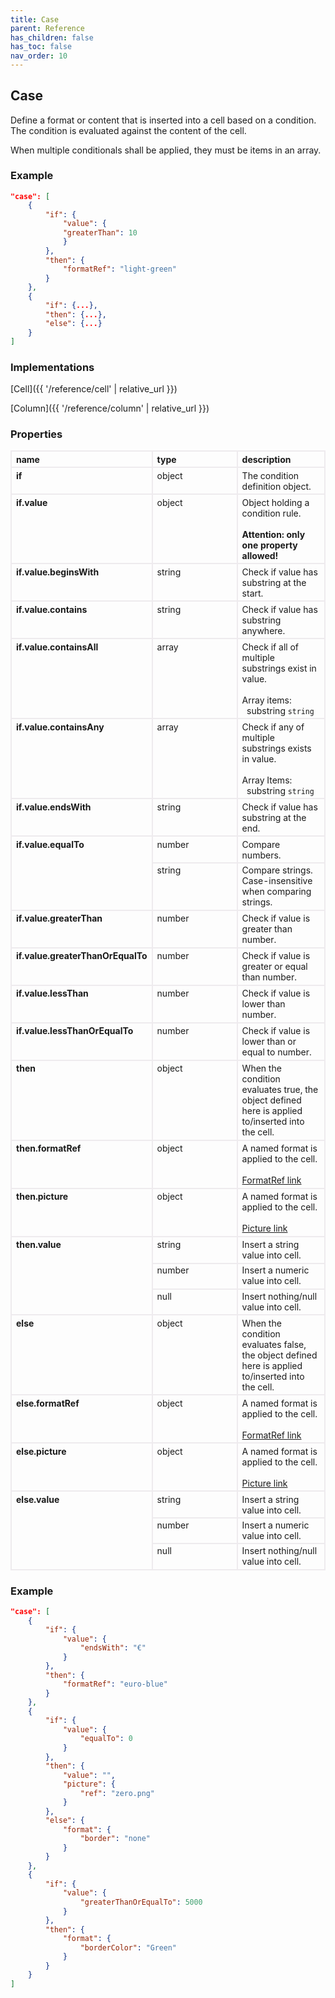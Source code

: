 ```yaml
---
title: Case
parent: Reference
has_children: false
has_toc: false
nav_order: 10
---
```


<style>

table {
    border-collapse: collapse;
}

.table-wrapper {
    border-radius: 2px;
    box-shadow: none;
}

th {
    text-align: start;
}

th, td {
    vertical-align: baseline;
    min-width: 120px;
    border: 2px solid #eeebee;
}

@media (min-width: 31.25rem) { th, td { font-size: 14px !important; } }

th:first-of-type, td:first-of-type { border-left: 2px solid #eeebee; }

tbody tr:last-of-type th, tbody tr:last-of-type td { border-bottom: 2px solid #eeebee; }
/* tbody tr:last-of-type td { padding-bottom: 0.75rem; } */
code {font-size: 0.83em;}

</style>


## Case

Define a format or content that is inserted into a cell based on a condition. The condition is evaluated against the content of the cell.

When multiple conditionals shall be applied, they must be items in an array.

### Example

```json
"case": [
    {
        "if": {
            "value": {
            "greaterThan": 10
            }
        },
        "then": {
            "formatRef": "light-green"
        }
    },
    {
        "if": {...},
        "then": {...},
        "else": {...}
    }
]
```

### Implementations

[Cell]({{ '/reference/cell' | relative_url }})

[Column]({{ '/reference/column' | relative_url }})

### Properties

<table>
    <tr>
        <th>name</th>
        <th>type</th>
        <th>description</th>
    </tr>
    <tr id="if">
        <th>if</th>
        <td>object</td>
        <td>The condition definition object.</td>
    </tr>
    <tr>
        <th>if.value</th>
        <td>object</td>
        <td>Object holding a condition rule.<br><br><b>Attention: only one property allowed!</b></td>
    </tr>
    <tr>
        <th>if.value.beginsWith</th>
        <td>string</td>
        <td>Check if value has substring at the start.</td>
    </tr>
    <tr>
        <th>if.value.contains</th>
        <td>string</td>
        <td>Check if value has substring anywhere.</td>
    </tr>
    <tr>
        <th>if.value.containsAll</th>
        <td>array</td>
        <td>Check if all of multiple substrings exist in value.<br><br>Array items:<br>&nbsp;&nbsp;substring <code>string</code></td>
    </tr>
    <tr>
        <th>if.value.containsAny</th>
        <td>array</td>
        <td>Check if any of multiple substrings exists in value.<br><br>Array Items:<br>&nbsp;&nbsp;substring <code>string</code></td>
    </tr>
    <tr>
        <th>if.value.endsWith</th>
        <td>string</td>
        <td>Check if value has substring at the end.</td>
    </tr>
    <tr>
        <th rowspan="2">if.value.equalTo</th>
        <td>number</td>
        <td>Compare numbers.</td>
    </tr>
    <tr>
        <td>string</td>
        <td>Compare strings. Case-insensitive when comparing strings.</td>
    </tr>
    <tr>
        <th>if.value.greaterThan</th>
        <td>number</td>
        <td>Check if value is greater than number.</td>
    </tr>
    <tr>
        <th>if.value.greaterThanOrEqualTo</th>
        <td>number</td>
        <td>Check if value is greater or equal than number.</td>
    </tr>
    <tr>
        <th>if.value.lessThan</th>
        <td>number</td>
        <td>Check if value is lower than number.</td>
    </tr>
    <tr>
        <th>if.value.lessThanOrEqualTo</th>
        <td>number</td>
        <td>Check if value is lower than or equal to number.</td>
    </tr>
    <tr>
        <th>then</th>
        <td>object</td>
        <td>When the condition evaluates true, the object defined here is applied to/inserted into the cell.</td>
    </tr>
    <tr>
        <th>then.formatRef</th>
        <td>object</td>
        <td>A named format is applied to the cell.<br><br><a href="/reference/format/">FormatRef link</a></td>
    </tr>
    <tr>
        <th>then.picture</th>
        <td>object</td>
        <td>A named format is applied to the cell.<br><br><a href="/reference/picture/">Picture link</a></td>
    </tr>
    <tr>
        <th rowspan="3">then.value</th>
        <td>string</td>
        <td>Insert a string value into cell.</td>
    </tr>
    <tr>
        <td>number</td>
        <td>Insert a numeric value into cell.</td>
    </tr>
    <tr>
        <td>null</td>
        <td>Insert nothing/null value into cell.</td>
    </tr>
    <tr>
        <th>else</th>
        <td>object</td>
        <td>When the condition evaluates false, the object defined here is applied to/inserted into the cell.</td>
    </tr>
        <tr>
        <th>else.formatRef</th>
        <td>object</td>
        <td>A named format is applied to the cell.<br><br><a href="/reference/link/">FormatRef link</a></td>
    </tr>
    <tr>
        <th>else.picture</th>
        <td>object</td>
        <td>A named format is applied to the cell.<br><br><a href="/reference/picture/">Picture link</a></td>
    </tr>
    <tr id="else.value">
        <th rowspan="3">else.value</th>
        <td>string</td>
        <td>Insert a string value into cell.</td>
    </tr>
    <tr>
        <td>number</td>
        <td>Insert a numeric value into cell.</td>
    </tr>
    <tr>
        <td>null</td>
        <td>Insert nothing/null value into cell.</td>
    </tr>
</table>

### Example

```json
"case": [
    {
        "if": {
            "value": {
                "endsWith": "€"
            }
        },
        "then": {
            "formatRef": "euro-blue"
        }
    },
    {
        "if": {
            "value": {
                "equalTo": 0
            }
        },
        "then": {
            "value": "",
            "picture": {
                "ref": "zero.png"
            }
        },
        "else": {
            "format": {
                "border": "none"
            }
        }
    },
    {
        "if": {
            "value": {
                "greaterThanOrEqualTo": 5000
            }
        },
        "then": {
            "format": {
                "borderColor": "Green"
            }
        }
    }
]
```
